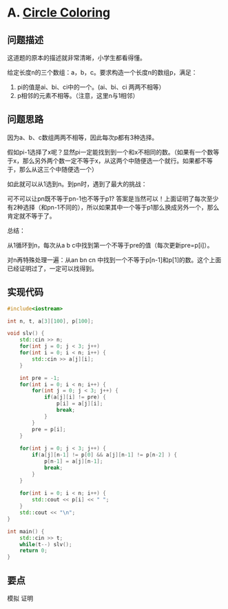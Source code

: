 # A. [Circle Coloring](https://codeforces.com/problemset/problem/1408/A)

## 问题描述

这道题的原本的描述就非常清晰，小学生都看得懂。

给定长度n的三个数组：a，b，c。要求构造一个长度n的数组p，满足：

1. pi的值是ai、bi、ci中的一个。(ai、bi、ci 两两不相等）
2. p相邻的元素不相等。（注意，这里n与1相邻）



## 问题思路

因为a、b、c数组两两不相等，因此每次p都有3种选择。 

假如pi-1选择了x呢？显然pi一定能找到到一个和x不相同的数。（如果有一个数等于x，那么另外两个数一定不等于x，从这两个中随便选一个就行。如果都不等于，那么从这三个中随便选一个）



如此就可以从1选到n。到pn时，遇到了最大的挑战：

可不可以让pn既不等于pn-1也不等于p1? 答案是当然可以！上面证明了每次至少有2种选择（和pn-1不同的），所以如果其中一个等于p1那么换成另外一个，那么肯定就不等于了。



总结：

从1循环到n，每次从a b c中找到第一个不等于pre的值（每次更新pre=p[i]）。

对n再特殊处理一遍：从an bn cn 中找到一个不等于p[n-1]和p[1]的数。这个上面已经证明过了，一定可以找得到。



## 实现代码

```c++
#include<iostream>

int n, t, a[3][100], p[100];

void slv() {
	std::cin >> n;
	for(int j = 0; j < 3; j++)
	for(int i = 0; i < n; i++) {
		std::cin >> a[j][i];
	}

	int pre = -1;
	for(int i = 0; i < n; i++) {
		for(int j = 0; j < 3; j++) {
			if(a[j][i] != pre) {
				p[i] = a[j][i];
				break;
			}
		}
		pre = p[i];
	}
	
	for(int j = 0; j < 3; j++) {
		if(a[j][n-1] != p[0] && a[j][n-1] != p[n-2] ) {
			p[n-1] = a[j][n-1];
			break;
		}
	}
	
	for(int i = 0; i < n; i++) {
		std::cout << p[i] << " ";
	}
	std::cout << "\n";
}

int main() {
	std::cin >> t;
	while(t--) slv();
	return 0;
} 
```



## 要点

模拟 证明